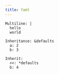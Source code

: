 ```yaml
---
title: Yaml
---
```


    Multiline: |
      hello
      world

    Inheritance: &defaults
      a: 2
      b: 3
    
    Inherit:
      <<: *defaults
      b: 4
